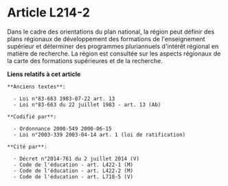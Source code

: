 # Article L214-2

Dans le cadre des orientations du plan national, la région peut définir des plans régionaux de développement des formations
de l'enseignement supérieur et déterminer des programmes pluriannuels d'intérêt régional en matière de recherche. La région
est consultée sur les aspects régionaux de la carte des formations supérieures et de la recherche.

**Liens relatifs à cet article**

	**Anciens textes**:

	  - Loi n°83-663 1983-07-22 art. 13
	  - Loi n°83-663 du 22 juillet 1983 - art. 13 (Ab)

	**Codifié par**:

	  - Ordonnance 2000-549 2000-06-15
	  - Loi n°2003-339 2003-04-14 art. 1 (loi de ratification)

	**Cité par**:

	  - Décret n°2014-761 du 2 juillet 2014 (V)
	  - Code de l'éducation - art. L422-1 (M)
	  - Code de l'éducation - art. L422-2 (M)
	  - Code de l'éducation - art. L718-5 (V)
